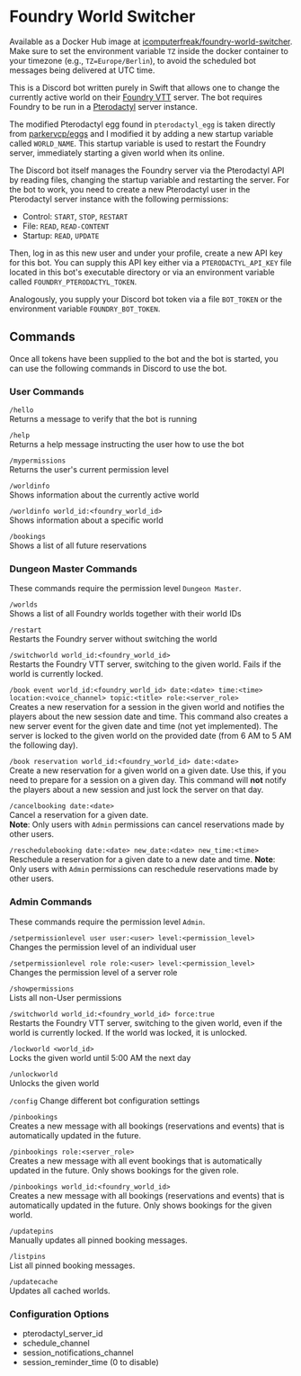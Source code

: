 #  Foundry World Switcher

Available as a Docker Hub image at [icomputerfreak/foundry-world-switcher](https://hub.docker.com/r/icomputerfreak/foundry-world-switcher).
Make sure to set the environment variable `TZ` inside the docker container to your timezone (e.g., `TZ=Europe/Berlin`), to avoid the scheduled bot messages being delivered at UTC time.

This is a Discord bot written purely in Swift that allows one to change the currently active world on their [Foundry VTT](https://foundryvtt.com) server.
The bot requires Foundry to be run in a [Pterodactyl](https://pterodactyl.io) server instance.

The modified Pterodactyl egg found in `pterodactyl_egg` is taken directly from [parkervcp/eggs](https://github.com/parkervcp/eggs/tree/master/game_eggs/FoundryVTT) and I modified it by adding a new startup variable called `WORLD_NAME`.
This startup variable is used to restart the Foundry server, immediately starting a given world when its online.

The Discord bot itself manages the Foundry server via the Pterodactyl API by reading files, changing the startup variable and restarting the server.
For the bot to work, you need to create a new Pterodactyl user in the Pterodactyl server instance with the following permissions:

* Control: `START`, `STOP`, `RESTART`
* File: `READ`, `READ-CONTENT`
* Startup: `READ`, `UPDATE`


Then, log in as this new user and under your profile, create a new API key for this bot.
You can supply this API key either via a `PTERODACTYL_API_KEY` file located in this bot's executable directory or via an environment variable called `FOUNDRY_PTERODACTYL_TOKEN`.

Analogously, you supply your Discord bot token via a file `BOT_TOKEN` or the environment variable `FOUNDRY_BOT_TOKEN`.

## Commands
Once all tokens have been supplied to the bot and the bot is started, you can use the following commands in Discord to use the bot.

### User Commands
`/hello`  
Returns a message to verify that the bot is running

`/help`  
Returns a help message instructing the user how to use the bot

`/mypermissions`  
Returns the user's current permission level

`/worldinfo`  
Shows information about the currently active world

`/worldinfo world_id:<foundry_world_id>`  
Shows information about a specific world

`/bookings`  
Shows a list of all future reservations

### Dungeon Master Commands
These commands require the permission level `Dungeon Master`.

`/worlds`  
Shows a list of all Foundry worlds together with their world IDs

`/restart`  
Restarts the Foundry server without switching the world

`/switchworld world_id:<foundry_world_id>`  
Restarts the Foundry VTT server, switching to the given world. Fails if the world is currently locked.

`/book event world_id:<foundry_world_id> date:<date> time:<time> location:<voice_channel> topic:<title> role:<server_role>`  
Creates a new reservation for a session in the given world and notifies the players about the new session date and time.
This command also creates a new server event for the given date and time (not yet implemented).
The server is locked to the given world on the provided date (from 6 AM to 5 AM the following day).

`/book reservation world_id:<foundry_world_id> date:<date>`  
Create a new reservation for a given world on a given date. Use this, if you need to prepare for a session on a given day. This command will **not** notify the players about a new session and just lock the server on that day.

`/cancelbooking date:<date>`  
Cancel a reservation for a given date.  
**Note**: Only users with `Admin` permissions can cancel reservations made by other users.

`/reschedulebooking date:<date> new_date:<date> new_time:<time>`  
Reschedule a reservation for a given date to a new date and time.
**Note**: Only users with `Admin` permissions can reschedule reservations made by other users.

### Admin Commands
These commands require the permission level `Admin`.

`/setpermissionlevel user user:<user> level:<permission_level>`  
Changes the permission level of an individual user

`/setpermissionlevel role role:<user> level:<permission_level>`  
Changes the permission level of a server role

`/showpermissions`  
Lists all non-User permissions

`/switchworld world_id:<foundry_world_id> force:true`  
Restarts the Foundry VTT server, switching to the given world, even if the world is currently locked. If the world was locked, it is unlocked.

`/lockworld <world_id>`  
Locks the given world until 5:00 AM the next day

`/unlockworld`  
Unlocks the given world

`/config`
Change different bot configuration settings

`/pinbookings`  
Creates a new message with all bookings (reservations and events) that is automatically updated in the future.

`/pinbookings role:<server_role>`  
Creates a new message with all event bookings that is automatically updated in the future.
Only shows bookings for the given role.

`/pinbookings world_id:<foundry_world_id>`  
Creates a new message with all bookings (reservations and events) that is automatically updated in the future.
Only shows bookings for the given world.

`/updatepins`  
Manually updates all pinned booking messages.

`/listpins`  
List all pinned booking messages.

`/updatecache`  
Updates all cached worlds.

### Configuration Options
* pterodactyl_server_id <Server ID>
* schedule_channel <Channel ID>
* session_notifications_channel <Channel ID>
* session_reminder_time <days> (0 to disable)

